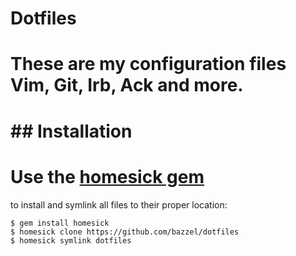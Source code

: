 # Dotfiles
#
# These are my configuration files Vim, Git, Irb, Ack and more.
#
# ## Installation
#
# Use the [homesick gem](https://github.com/technicalpickles/homesick)
to install and symlink all files to their proper location:

    $ gem install homesick
    $ homesick clone https://github.com/bazzel/dotfiles
    $ homesick symlink dotfiles
